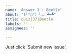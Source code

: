 ```yaml
---
name: 'Answer 3 : Beetle'
about: "(╯°□°）╯︵ ┻━┻"
title: quiz|37|Beetle
labels: ''
assignees: ''

---
```


Just click 'Submit new issue'.
